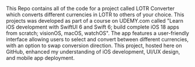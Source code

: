 This Repo contains all of the code for a project called LOTR Converter which
converts different currencies in LOTR to others of your choice. This projects 
was developed as part of a course on UDEMY.com called "Learn iOS development 
with SwiftUI 6 and Swift 6; build complete iOS 18 apps from scratch; visionOS, 
macOS, watchOS". The app features a user-friendly interface allowing users to 
select and convert between different currencies, with an option to swap conversion 
direction. This project, hosted here on GitHub, enhanced my understanding of iOS 
development, UI/UX design, and mobile app deployment.
